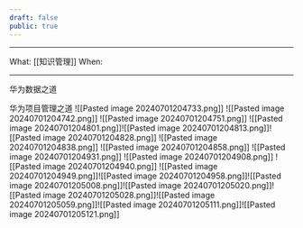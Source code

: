 ```yaml
---
draft: false
public: true
---
```

---

What: [[知识管理]]
When: 


---

华为数据之道

华为项目管理之道
![[Pasted image 20240701204733.png]]
![[Pasted image 20240701204742.png]]
![[Pasted image 20240701204751.png]]
![[Pasted image 20240701204801.png]]![[Pasted image 20240701204813.png]]![[Pasted image 20240701204828.png]]
![[Pasted image 20240701204838.png]]
![[Pasted image 20240701204858.png]]
![[Pasted image 20240701204931.png]]
![[Pasted image 20240701204908.png]]
![[Pasted image 20240701204940.png]]
![[Pasted image 20240701204949.png]]![[Pasted image 20240701204958.png]]![[Pasted image 20240701205008.png]]![[Pasted image 20240701205020.png]]![[Pasted image 20240701205028.png]]![[Pasted image 20240701205059.png]]![[Pasted image 20240701205111.png]]![[Pasted image 20240701205121.png]]


